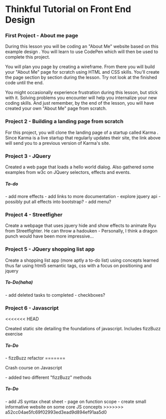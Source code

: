 <h1>Thinkful Tutorial on Front End Design</h1>
<h3>First Project - About me page</h3>
<p>During this lesson you will be coding an "About Me" website based on this example design . You will learn to use CodePen which will then be used to complete this project.</p>

<p>You will plan you page by creating a wireframe. From there you will build your "About Me" page for scratch using HTML and CSS skills. You'll create the page section by section during the lesson. Try not look at the finished code until the end.</p>

<p>You might occasionally experience frustration during this lesson, but stick with it. Solving problems you encounter will help you internalize your new coding skills. And just remember, by the end of the lesson, you will have created your own "About Me" page from scratch.</p>

<h3>Project 2 - Building a landing page from scratch</h3>
<p>For this project, you will clone the landing page of a startup called Karma . Since Karma is a live startup that regularly updates their site, the link above will send you to a previous version of Karma's site.</p>

<h3>Project 3 - JQuery</h3>
<p>Created a web page that loads a hello world dialog.  Also gathered some examples from w3c on JQuery selectors, effects and events.</p>
<h5>To-do</h5>
- add more effects
- add links to more documentation
- explore jquery api
- possibly put all effects into bootstrap?
- add menu?

<h3>Project 4 - Streetfigher</h3>
<p>Create a webpage that uses jquery hide and show effects to animate Ryu from Streetfighter.  He can throw a hadouken - Personally, I think a dragon punch would have been more impressive...</p>

<h3>Project 5 - JQuery shopping list app</h3>
<p>Create a shopping list app (more aptly a to-do list) using concepts learned thus far using html5 semantic tags, css with a focus on positioning and jquery</p>
<h5>To-Do(haha)</h5>
- add deleted tasks to completed
- checkboxes?

<h3>Project 6 - Javascript</h3>
<<<<<<< HEAD
<p>Created static site detailing the foundations of javascript.  Includes fizzBuzz exercise</p>
<h5>To-Do</h5>
- fizzBuzz refactor
=======
<p>Crash course on Javascript<p>
- added two different "fizzBuzz" methods
<h5>To-Do</h5>
- add JS syntax cheat sheet
- page on function scope
- create small informative website on some core JS concepts
>>>>>>> a52cc04ae5fc69f02993ed3ead9d894ef91aa5d0
